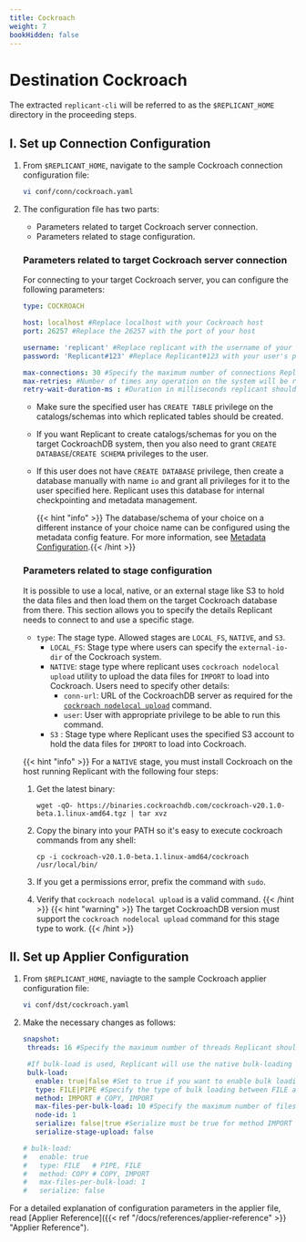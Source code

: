 ```yaml
---
title: Cockroach
weight: 7
bookHidden: false
---
```

# Destination Cockroach

The extracted `replicant-cli` will be referred to as the `$REPLICANT_HOME` directory in the proceeding steps.

## I. Set up Connection Configuration

1. From `$REPLICANT_HOME`, navigate to the sample Cockroach connection configuration file:
    ```BASH
    vi conf/conn/cockroach.yaml
    ```
2. The configuration file has two parts:

    - Parameters related to target Cockroach server connection.
    - Parameters related to stage configuration.

    ### Parameters related to target Cockroach server connection
    For connecting to your target Cockroach server, you can configure the following parameters:

    ```YAML
    type: COCKROACH

    host: localhost #Replace localhost with your Cockroach host
    port: 26257 #Replace the 26257 with the port of your host

    username: 'replicant' #Replace replicant with the username of your user that connects to your Cockroach server
    password: 'Replicant#123' #Replace Replicant#123 with your user's password

    max-connections: 30 #Specify the maximum number of connections Replicant can open in Cockroach
    max-retries: #Number of times any operation on the system will be re-attempted on failures.
    retry-wait-duration-ms : #Duration in milliseconds replicant should wait before performing then next retry of a failed operation
    ```
    - Make sure the specified user has `CREATE TABLE` privilege on the catalogs/schemas into which replicated tables should be created.
    - If you want Replicant to create catalogs/schemas for you on the target CockroachDB system, then you also need to grant `CREATE DATABASE`/`CREATE SCHEMA` privileges to the user.
    - If this user does not have `CREATE DATABASE` privilege, then create a database manually with name `io` and grant all privileges for it to the user specified here. Replicant uses this database for internal checkpointing and metadata management.  

        {{< hint "info" >}} The database/schema of your choice on a different instance of your choice name can be configured using the metadata config feature. For more information, see [Metadata Configuration](/docs/references/metadata-reference).{{< /hint >}}

    ### Parameters related to stage configuration
    It is possible to use a local, native, or an external stage like S3 to hold the data files and then load them on the target Cockroach database from there. This section allows you to specify the details Replicant needs to connect to and use a specific stage.

    - `type`: The stage type. Allowed stages are `LOCAL_FS`, `NATIVE`, and `S3`.
      - `LOCAL_FS`: Stage type where users can specify the `external-io-dir` of the Cockroach system.
      - `NATIVE`: stage type where replicant uses `cockroach nodelocal upload` utility to upload the data files for `IMPORT` to load into Cockroach. Users need to specify other details:
        - `conn-url`: URL of the CockroachDB server as required for the [`cockroach nodelocal upload`](https://www.cockroachlabs.com/docs/stable/cockroach-nodelocal-upload.html) command.
        - `user`: User with appropriate privilege to be able to run this command.
      - `S3` : Stage type where Replicant uses the specified S3 account to hold the data files for `IMPORT` to load into Cockroach.

   {{< hint "info" >}}
   For a `NATIVE` stage, you must install Cockroach on the host running Replicant with the following four steps:
   
   1. Get the latest binary: 
       ```shell
       wget -qO- https://binaries.cockroachdb.com/cockroach-v20.1.0-beta.1.linux-amd64.tgz | tar xvz
       ```

   2. Copy the binary into your PATH so it's easy to execute cockroach commands from any shell:
       ```shell
       cp -i cockroach-v20.1.0-beta.1.linux-amd64/cockroach /usr/local/bin/
       ```
   3. If you get a permissions error, prefix the command with `sudo`.

   4. Verify that `cockroach nodelocal upload` is a valid command.
   {{< /hint >}}
   {{< hint "warning" >}} The target CockroachDB version must support the `cockroach nodelocal upload` command for this stage type to work. {{< /hint >}}

## II. Set up Applier Configuration

1. From `$REPLICANT_HOME`, naviagte to the sample Cockroach applier configuration file:
    ```BASH
    vi conf/dst/cockroach.yaml
    ```
2. Make the necessary changes as follows:
    ```YAML
    snapshot:
     threads: 16 #Specify the maximum number of threads Replicant should use for writing to the target

     #If bulk-load is used, Replicant will use the native bulk-loading capabilities of the target database
     bulk-load:
       enable: true|false #Set to true if you want to enable bulk loading
       type: FILE|PIPE #Specify the type of bulk loading between FILE and PIPE
       method: IMPORT # COPY, IMPORT
       max-files-per-bulk-load: 10 #Specify the maximum number of files that can be replicated per bulk-load
       node-id: 1
       serialize: false|true #Serialize must be true for method IMPORT
       serialize-stage-upload: false

    # bulk-load:
    #   enable: true
    #   type: FILE   # PIPE, FILE
    #   method: COPY # COPY, IMPORT
    #   max-files-per-bulk-load: 1
    #   serialize: false
    ```
For a detailed explanation of configuration parameters in the applier file, read [Applier Reference]({{< ref "/docs/references/applier-reference" >}} "Applier Reference").